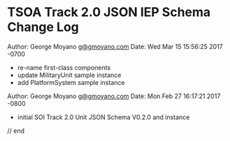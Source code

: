 # TSOA Track 2.0 JSON IEP Schema Change Log

Author: George Moyano <g@gmoyano.com>
Date:   Wed Mar 15 15:56:25 2017 -0700

  * re-name first-class components 
  * update MilitaryUnit sample instance 
  * add PlatformSystem sample instance

Author: George Moyano <g@gmoyano.com>
Date:   Mon Feb 27 16:17:21 2017 -0800

  * initial SOI Track 2.0 Unit JSON Schema V0.2.0 and instance

// end

